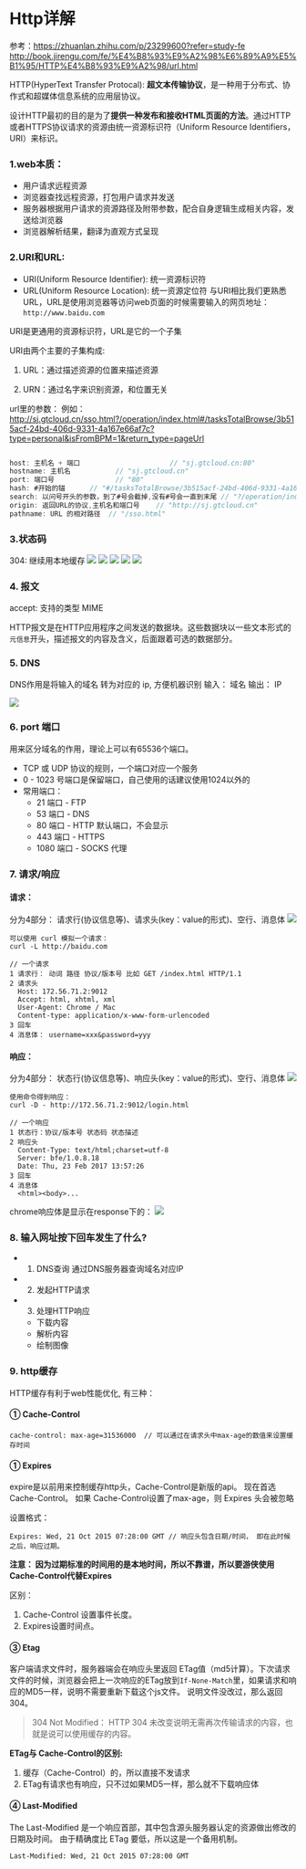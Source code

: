 # Http详解

参考：https://zhuanlan.zhihu.com/p/23299600?refer=study-fe
http://book.jirengu.com/fe/%E4%B8%93%E9%A2%98%E6%89%A9%E5%B1%95/HTTP%E4%B8%93%E9%A2%98/url.html

HTTP(HyperText Transfer Protocal): **超文本传输协议**，是一种用于分布式、协作式和超媒体信息系统的应用层协议。

设计HTTP最初的目的是为了**提供一种发布和接收HTML页面的方法**。通过HTTP或者HTTPS协议请求的资源由统一资源标识符（Uniform Resource Identifiers，URI）来标识。


### 1.web本质：
- 用户请求远程资源
- 浏览器查找远程资源，打包用户请求并发送
- 服务器根据用户请求的资源路径及附带参数，配合自身逻辑生成相关内容，发送给浏览器
- 浏览器解析结果，翻译为直观方式呈现

### 2.URI和URL:
- URI(Uniform Resource Identifier): 统一资源标识符
- URL(Uniform Resource Location): 统一资源定位符
与URI相比我们更熟悉URL，URL是使用浏览器等访问web页面的时候需要输入的网页地址：
`http://www.baidu.com`

URI是更通用的资源标识符，URL是它的一个子集

URI由两个主要的子集构成:

1. URL：通过描述资源的位置来描述资源

2. URN：通过名字来识别资源，和位置无关

url里的参数：
例如： http://sj.gtcloud.cn/sso.html?/operation/index.html#/tasksTotalBrowse/3b515acf-24bd-406d-9331-4a167e66af7c?type=personal&isFromBPM=1&return_type=pageUrl
```js

host: 主机名 + 端口                  	// "sj.gtcloud.cn:80"
hostname: 主机名			// "sj.gtcloud.cn"
port: 端口号				// "80"
hash: #开始的锚		 // "#/tasksTotalBrowse/3b515acf-24bd-406d-9331-4a167e66af7c?type=personal&isFromBPM=1&return_type=pageUrl"
search: 以问号开头的参数，到了#号会截掉,没有#号会一直到末尾 // "?/operation/index.html"
origin: 返回URL的协议,主机名和端口号    // "http://sj.gtcloud.cn"
pathname: URL 的相对路径	 // "/sso.html"
```


### 3.状态码
304: 继续用本地缓存
![](1code码.png)
![](1code码2.png)
![](1code码3.png)
![](1code码4.png)
![](1code码5.png)


### 4. 报文
accept: 支持的类型 MIME

HTTP报文是在HTTP应用程序之间发送的数据块。这些数据块以一些文本形式的`元信息`开头，描述报文的内容及含义，后面跟着可选的数据部分。


### 5. DNS
DNS作用是将输入的域名 转为对应的 ip, 方便机器识别
输入： 域名
输出： IP

![](2DNS.png)


### 6. port 端口
用来区分域名的作用，理论上可以有65536个端口。
- TCP 或 UDP 协议的规则，一个端口对应一个服务
- 0 - 1023 号端口是保留端口，自己使用的话建议使用1024以外的
- 常用端口：
  - 21 端口 - FTP
  - 53 端口 - DNS
  - 80 端口 - HTTP  默认端口，不会显示
  - 443 端口 - HTTPS
  - 1080 端口 - SOCKS 代理

### 7. 请求/响应

  #### 请求：
  分为4部分： 请求行(协议信息等)、请求头(key：value的形式)、空行、消息体
  ![](3请求体.png)
  ```
  可以使用 curl 模拟一个请求：
  curl -L http://baidu.com

  // 一个请求
  1 请求行： 动词 路径 协议/版本号 比如 GET /index.html HTTP/1.1
  2 请求头
    Host: 172.56.71.2:9012
    Accept: html, xhtml, xml
    User-Agent: Chrome / Mac
    Content-type: application/x-www-form-urlencoded
  3 回车
  4 消息体： username=xxx&password=yyy
  ```

  #### 响应：
  分为4部分： 状态行(协议信息等)、响应头(key：value的形式)、空行、消息体
  ![](4响应体.png)
  ```
  使用命令得到响应：
  curl -D - http://172.56.71.2:9012/login.html

  // 一个响应
  1 状态行：协议/版本号 状态码 状态描述
  2 响应头
    Content-Type: text/html;charset=utf-8
    Server: bfe/1.0.8.18
    Date: Thu, 23 Feb 2017 13:57:26
  3 回车
  4 消息体
    <html><body>...
  ```
  chrome响应体是显示在response下的：
  ![](4chrome的响应体.png)


### 8. 输入网址按下回车发生了什么?
  - 1. DNS查询
  通过DNS服务器查询域名对应IP
  - 2. 发起HTTP请求
  - 3. 处理HTTP响应
    - 下载内容
    - 解析内容
    - 绘制图像


### 9. http缓存
HTTP缓存有利于web性能优化, 有三种：

#### ① Cache-Control
```
cache-control: max-age=31536000  // 可以通过在请求头中max-age的数值来设置缓存时间
```

#### ① Expires
expire是以前用来控制缓存http头，Cache-Control是新版的api。
现在首选 Cache-Control。
如果 Cache-Control设置了max-age，则 Expires 头会被忽略

设置格式：
```
Expires: Wed, 21 Oct 2015 07:28:00 GMT // 响应头包含日期/时间， 即在此时候之后，响应过期。
```

**注意： 因为过期标准的时间用的是本地时间，所以不靠谱，所以要游侠使用Cache-Control代替Expires**

区别： 
1. Cache-Control 设置事件长度。
2. Expires设置时间点。


#### ③ Etag
客户端请求文件时，服务器端会在响应头里返回 ETag值（md5计算）。下次请求文件的时候，浏览器会把上一次响应的ETag放到`If-None-Match`里，如果请求和响应的MD5一样，说明不需要重新下载这个js文件。
说明文件没改过，那么返回304。

> 304 Not Modified：
HTTP 304 未改变说明无需再次传输请求的内容，也就是说可以使用缓存的内容。

**ETag与 Cache-Control的区别:**
1. 缓存（Cache-Control）的，所以直接不发请求
2. ETag有请求也有响应，只不过如果MD5一样，那么就不下载响应体


#### ④ Last-Modified
The Last-Modified  是一个响应首部，其中包含源头服务器认定的资源做出修改的日期及时间。 由于精确度比  ETag 要低，所以这是一个备用机制。
```
Last-Modified: Wed, 21 Oct 2015 07:28:00 GMT
```





